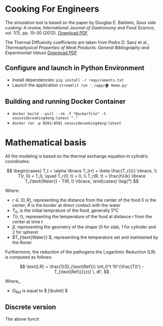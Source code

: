 # Cooking For Engineers

The simulation tool is based on the paper by Douglas E. Baldwin, _Sous vide cooking: A review, International Journal of Gastronomy and Food Science_, vol. 1(1), pp. 15–30 (2012). [Download PDF](https://douglasbaldwin.com/Baldwin-IJGFS-Preprint.pdf)

The Thermal Diffusivity coefficients are taken from Pedro D. Sanz et al., 
_Thermophysical Properties of Meat Products: General Bibliography and Experimental Values_ [Download PDF](https://www.researchgate.net/publication/286657774)

## Configure and launch in Python Environment

* Install dependencies: `pip install -r requirements.txt`
* Launch the application `streamlit run './app/🏠 Home.py'`

## Building and running Docker Container
* `docker build --pull --rm -f "Dockerfile" -t sousvidecooking4eng:latest "."`
* `docker run -p 8501:8501 sousvidecooking4eng:latest`



# Mathematical basis

All the modeling is based on the thermal exchange equation in cylindric coordinates:

$$ 
\begin{cases}
T_t = \alpha \lbrace T_{rr} + \beta \frac{T_r}{r} \rbrace, \\
T(r, 0) = T_0, \quad T_r(0, t) = 0, \\
T_r(R, t) = \frac{h}{k} \lbrace T_{\text{Water}} - T(R, t) \rbrace,
\end{cases} \tag{*}
$$
 
Where: 
* $r \in [0,R]$, representing the distance from the center of the food $0$ is the center, $R$ is the border at direct contect with the water
* $T_0$, is the initial temprature of the food, generally 5°C  
* $T(r,t)$, representing the temperature of the food at distance $r$ from the center at time $t$
* $\beta$, representing the geometry of the shape ($0$ for slab, $1$ for cylinder and $2$ for sphere)
* $T_{\text{Water}} $, representing the temperature set and maintained by the Roner

Furthermore, the reduction of the pathogens the Logaritmic Reduction (LR) is computed as follows:

$$
\text{LR} = \frac{1}{D_{\text{Ref}}} \int_0^t 10^{\frac{T(t') - T_{\text{Ref}}}{z}} \, dt',
$$

Where_
* $D_{\text{Ref}}$ is equal to $ [\bullet] $ 

## Discrete version
The above funcit

